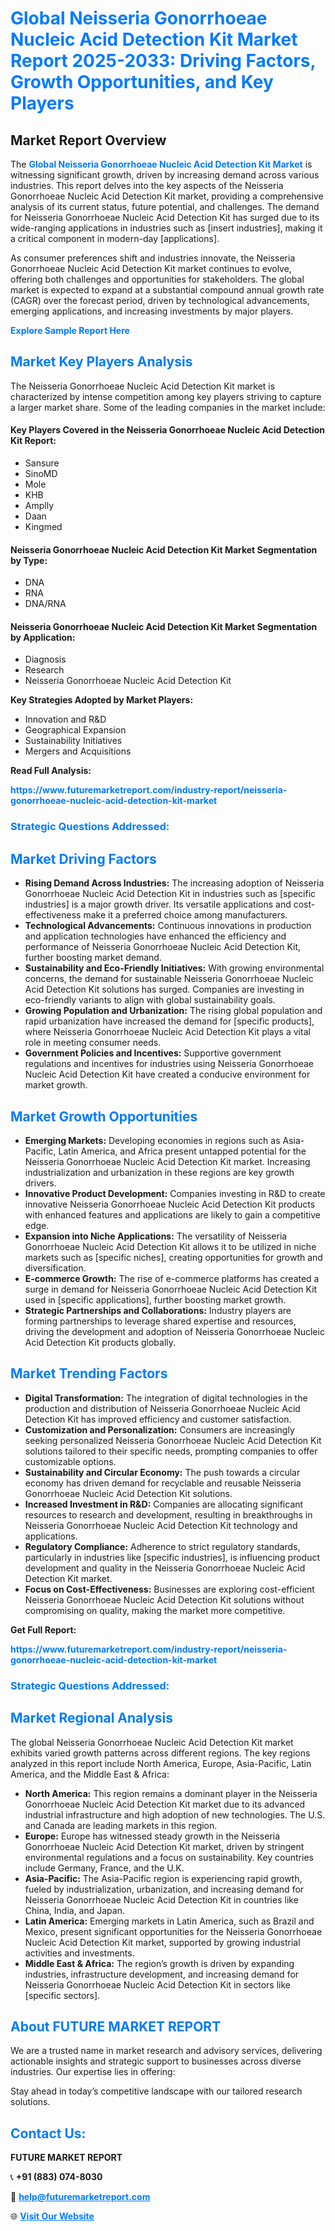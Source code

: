 <h1 style="color: #007BFF;">Global Neisseria Gonorrhoeae Nucleic Acid Detection Kit Market Report 2025-2033: Driving Factors, Growth Opportunities, and Key Players</h1>

<section id="overview">
<h2>Market Report Overview</h2>
<p>The <a href="https://www.futuremarketreport.com/industry-report/neisseria-gonorrhoeae-nucleic-acid-detection-kit-market" style="color: #007BFF; text-decoration: none;"><strong>Global Neisseria Gonorrhoeae Nucleic Acid Detection Kit Market</strong></a> is witnessing significant growth, driven by increasing demand across various industries. This report delves into the key aspects of the Neisseria Gonorrhoeae Nucleic Acid Detection Kit market, providing a comprehensive analysis of its current status, future potential, and challenges. The demand for Neisseria Gonorrhoeae Nucleic Acid Detection Kit has surged due to its wide-ranging applications in industries such as [insert industries], making it a critical component in modern-day [applications].</p>
<p>As consumer preferences shift and industries innovate, the Neisseria Gonorrhoeae Nucleic Acid Detection Kit market continues to evolve, offering both challenges and opportunities for stakeholders. The global market is expected to expand at a substantial compound annual growth rate (CAGR) over the forecast period, driven by technological advancements, emerging applications, and increasing investments by major players.</p>
</section>

<section id="overview">
<p><a href="https://www.futuremarketreport.com/request-sample/reportId=123174" style="color: #007BFF; text-decoration: none;"><strong>Explore Sample Report Here</strong></a></p>
</section>

<section id="key-players">
<h2 style="color: #007BFF;">Market Key Players Analysis</h2>
<p>The Neisseria Gonorrhoeae Nucleic Acid Detection Kit market is characterized by intense competition among key players striving to capture a larger market share. Some of the leading companies in the market include:</p>
<h4>Key Players Covered in the Neisseria Gonorrhoeae Nucleic Acid Detection Kit Report:</h4>
<ul><li>Sansure</li><li>SinoMD</li><li>Mole</li><li>KHB</li><li>Amplly</li><li>Daan</li><li>Kingmed</li></ul>
<h4>Neisseria Gonorrhoeae Nucleic Acid Detection Kit Market Segmentation by Type:</h4>
<ul><li>DNA</li><li>RNA</li><li>DNA/RNA</li></ul>

<h4>Neisseria Gonorrhoeae Nucleic Acid Detection Kit Market Segmentation by Application:</h4>
<ul><li>Diagnosis</li><li>Research</li><li>Neisseria Gonorrhoeae Nucleic Acid Detection Kit</li></ul>
<p><strong>Key Strategies Adopted by Market Players:</strong></p>
<ul>
<li>Innovation and R&D</li>
<li>Geographical Expansion</li>
<li>Sustainability Initiatives</li>
<li>Mergers and Acquisitions</li>
</ul>
</section>

<section>
<p><strong>Read Full Analysis: </strong></p><a href="https://www.futuremarketreport.com/industry-report/neisseria-gonorrhoeae-nucleic-acid-detection-kit-market" style="color: #007BFF; text-decoration: none;"><strong>https://www.futuremarketreport.com/industry-report/neisseria-gonorrhoeae-nucleic-acid-detection-kit-market</strong></a>
<h3 style="color: #007BFF;">Strategic Questions Addressed:</h3>
</section>

<section id="driving-factors">
<h2 style="color: #007BFF;">Market Driving Factors</h2>
<ul>
<li><strong>Rising Demand Across Industries:</strong> The increasing adoption of Neisseria Gonorrhoeae Nucleic Acid Detection Kit in industries such as [specific industries] is a major growth driver. Its versatile applications and cost-effectiveness make it a preferred choice among manufacturers.</li>
<li><strong>Technological Advancements:</strong> Continuous innovations in production and application technologies have enhanced the efficiency and performance of Neisseria Gonorrhoeae Nucleic Acid Detection Kit, further boosting market demand.</li>
<li><strong>Sustainability and Eco-Friendly Initiatives:</strong> With growing environmental concerns, the demand for sustainable Neisseria Gonorrhoeae Nucleic Acid Detection Kit solutions has surged. Companies are investing in eco-friendly variants to align with global sustainability goals.</li>
<li><strong>Growing Population and Urbanization:</strong> The rising global population and rapid urbanization have increased the demand for [specific products], where Neisseria Gonorrhoeae Nucleic Acid Detection Kit plays a vital role in meeting consumer needs.</li>
<li><strong>Government Policies and Incentives:</strong> Supportive government regulations and incentives for industries using Neisseria Gonorrhoeae Nucleic Acid Detection Kit have created a conducive environment for market growth.</li>
</ul>
</section>

<section id="growth-opportunities">
<h2 style="color: #007BFF;">Market Growth Opportunities</h2>
<ul>
<li><strong>Emerging Markets:</strong> Developing economies in regions such as Asia-Pacific, Latin America, and Africa present untapped potential for the Neisseria Gonorrhoeae Nucleic Acid Detection Kit market. Increasing industrialization and urbanization in these regions are key growth drivers.</li>
<li><strong>Innovative Product Development:</strong> Companies investing in R&D to create innovative Neisseria Gonorrhoeae Nucleic Acid Detection Kit products with enhanced features and applications are likely to gain a competitive edge.</li>
<li><strong>Expansion into Niche Applications:</strong> The versatility of Neisseria Gonorrhoeae Nucleic Acid Detection Kit allows it to be utilized in niche markets such as [specific niches], creating opportunities for growth and diversification.</li>
<li><strong>E-commerce Growth:</strong> The rise of e-commerce platforms has created a surge in demand for Neisseria Gonorrhoeae Nucleic Acid Detection Kit used in [specific applications], further boosting market growth.</li>
<li><strong>Strategic Partnerships and Collaborations:</strong> Industry players are forming partnerships to leverage shared expertise and resources, driving the development and adoption of Neisseria Gonorrhoeae Nucleic Acid Detection Kit products globally.</li>
</ul>
</section>

<section id="trending-factors">
<h2 style="color: #007BFF;">Market Trending Factors</h2>
<ul>
<li><strong>Digital Transformation:</strong> The integration of digital technologies in the production and distribution of Neisseria Gonorrhoeae Nucleic Acid Detection Kit has improved efficiency and customer satisfaction.</li>
<li><strong>Customization and Personalization:</strong> Consumers are increasingly seeking personalized Neisseria Gonorrhoeae Nucleic Acid Detection Kit solutions tailored to their specific needs, prompting companies to offer customizable options.</li>
<li><strong>Sustainability and Circular Economy:</strong> The push towards a circular economy has driven demand for recyclable and reusable Neisseria Gonorrhoeae Nucleic Acid Detection Kit solutions.</li>
<li><strong>Increased Investment in R&D:</strong> Companies are allocating significant resources to research and development, resulting in breakthroughs in Neisseria Gonorrhoeae Nucleic Acid Detection Kit technology and applications.</li>
<li><strong>Regulatory Compliance:</strong> Adherence to strict regulatory standards, particularly in industries like [specific industries], is influencing product development and quality in the Neisseria Gonorrhoeae Nucleic Acid Detection Kit market.</li>
<li><strong>Focus on Cost-Effectiveness:</strong> Businesses are exploring cost-efficient Neisseria Gonorrhoeae Nucleic Acid Detection Kit solutions without compromising on quality, making the market more competitive.</li>
</ul>
</section>

<section>
<p><strong>Get Full Report: </strong></p><a href="https://www.futuremarketreport.com/industry-report/neisseria-gonorrhoeae-nucleic-acid-detection-kit-market" style="color: #007BFF; text-decoration: none;"><strong>https://www.futuremarketreport.com/industry-report/neisseria-gonorrhoeae-nucleic-acid-detection-kit-market</strong></a>
<h3 style="color: #007BFF;">Strategic Questions Addressed:</h3>
</section>


<section id="regional-analysis">
<h2 style="color: #007BFF;">Market Regional Analysis</h2>
<p>The global Neisseria Gonorrhoeae Nucleic Acid Detection Kit market exhibits varied growth patterns across different regions. The key regions analyzed in this report include North America, Europe, Asia-Pacific, Latin America, and the Middle East & Africa:</p>
<ul>
<li><strong>North America:</strong> This region remains a dominant player in the Neisseria Gonorrhoeae Nucleic Acid Detection Kit market due to its advanced industrial infrastructure and high adoption of new technologies. The U.S. and Canada are leading markets in this region.</li>
<li><strong>Europe:</strong> Europe has witnessed steady growth in the Neisseria Gonorrhoeae Nucleic Acid Detection Kit market, driven by stringent environmental regulations and a focus on sustainability. Key countries include Germany, France, and the U.K.</li>
<li><strong>Asia-Pacific:</strong> The Asia-Pacific region is experiencing rapid growth, fueled by industrialization, urbanization, and increasing demand for Neisseria Gonorrhoeae Nucleic Acid Detection Kit in countries like China, India, and Japan.</li>
<li><strong>Latin America:</strong> Emerging markets in Latin America, such as Brazil and Mexico, present significant opportunities for the Neisseria Gonorrhoeae Nucleic Acid Detection Kit market, supported by growing industrial activities and investments.</li>
<li><strong>Middle East & Africa:</strong> The region’s growth is driven by expanding industries, infrastructure development, and increasing demand for Neisseria Gonorrhoeae Nucleic Acid Detection Kit in sectors like [specific sectors].</li>
</ul>
</section>

<footer>
<h2 style="color: #007BFF;">About FUTURE MARKET REPORT</h2>
<p>We are a trusted name in market research and advisory services, delivering actionable insights and strategic support to businesses across diverse industries. Our expertise lies in offering:</p>

<p>Stay ahead in today’s competitive landscape with our tailored research solutions.</p>

<h2 style="color: #007BFF;">Contact Us:</h2>
<p><strong>FUTURE MARKET REPORT</strong></p>
<p>📞 <strong>+91 (883) 074-8030</strong></p>
<p>📧 <strong><a href="mailto:help@futuremarketreport.com" style="color: #007BFF;">help@futuremarketreport.com</a></strong></p>
<p>🌐 <strong><a href="https://www.futuremarketreport.com/" style="color: #007BFF;">Visit Our Website</a></strong></p>
</footer>
